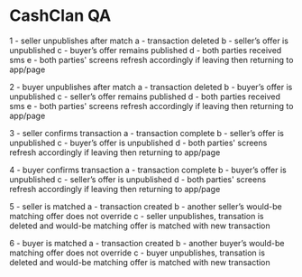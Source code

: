 # CashClan QA

1 - seller unpublishes after match
	a - transaction deleted
	b - seller’s offer is unpublished
	c - buyer’s offer remains published
	d - both parties received sms
	e - both parties' screens refresh accordingly if leaving then returning to app/page

2 - buyer unpublishes after match
	a - transaction deleted
	b - buyer’s offer is unpublished
	c - seller’s offer remains published
	d - both parties received sms
	e - both parties' screens refresh accordingly if leaving then returning to app/page

3 - seller confirms transaction
	a - transaction complete
	b - seller’s offer is unpublished
	c - buyer’s offer is unpublished
	d - both parties' screens refresh accordingly if leaving then returning to app/page

4 - buyer confirms transaction
	a - transaction complete
	b - buyer’s offer is unpublished
	c - seller’s offer is unpublished
	d - both parties' screens refresh accordingly if leaving then returning to app/page

5 - seller is matched
	a - transaction created
	b - another seller’s would-be matching offer does not override
	c - seller unpublishes, transation is deleted and would-be matching offer is matched with new transaction

6 - buyer is matched
	a - transaction created
	b - another buyer’s would-be matching offer does not override
	c - buyer unpublishes, transation is deleted and would-be matching offer is matched with new transaction
